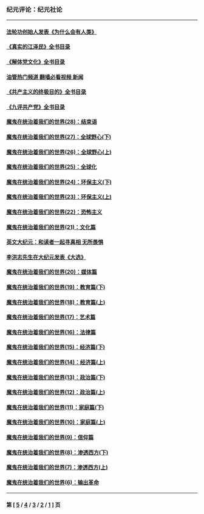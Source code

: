 ### 纪元评论：纪元社论
---
#### [法轮功创始人发表《为什么会有人类》](../../pages/nsc422/n13912117.md?03110330) 
#### [《真实的江泽民》全书目录](../../pages/nsc422/n13721399.md?03110330) 
#### [《解体党文化》全书目录](../../pages/nsc422/n13721157.md?03110330) 
#### [油管热门频道 翻墙必看视频 新闻](ok?03110330)
#### [《共产主义的终极目的》全书目录](../../pages/nsc422/n13721048.md?03110330) 
#### [《九评共产党》全书目录](../../pages/nsc422/n13708085.md?03110330) 
#### [魔鬼在统治着我们的世界(28)：结束语](../../pages/nsc422/n10936246.md?03110330) 
#### [魔鬼在统治着我们的世界(27)：全球野心(下)](../../pages/nsc422/n10928319.md?03110330) 
#### [魔鬼在统治着我们的世界(26)：全球野心(上)](../../pages/nsc422/n10900318.md?03110330) 
#### [魔鬼在统治着我们的世界(25)：全球化](../../pages/nsc422/n10788205.md?03110330) 
#### [魔鬼在统治着我们的世界(24)：环保主义(下)](../../pages/nsc422/n10695307.md?03110330) 
#### [魔鬼在统治着我们的世界(23)：环保主义(上)](../../pages/nsc422/n10688613.md?03110330) 
#### [魔鬼在统治着我们的世界(22)：恐怖主义](../../pages/nsc422/n10614727.md?03110330) 
#### [魔鬼在统治着我们的世界(21)：文化篇](../../pages/nsc422/n10597706.md?03110330) 
#### [英文大纪元：和读者一起寻真相 无所畏惧](../../pages/nsc422/n12542027.md?03110330) 
#### [李洪志先生在大纪元发表《大选》](../../pages/nsc422/n12534746.md?03110330) 
#### [魔鬼在统治着我们的世界(20)：媒体篇](../../pages/nsc422/n10586579.md?03110330) 
#### [魔鬼在统治着我们的世界(19)：教育篇(下)](../../pages/nsc422/n10564808.md?03110330) 
#### [魔鬼在统治着我们的世界(18)：教育篇(上)](../../pages/nsc422/n10526970.md?03110330) 
#### [魔鬼在统治着我们的世界(17)：艺术篇](../../pages/nsc422/n10499093.md?03110330) 
#### [魔鬼在统治着我们的世界(16)：法律篇](../../pages/nsc422/n10485969.md?03110330) 
#### [魔鬼在统治着我们的世界(15)：经济篇(下)](../../pages/nsc422/n10469975.md?03110330) 
#### [魔鬼在统治着我们的世界(14)：经济篇(上)](../../pages/nsc422/n10457370.md?03110330) 
#### [魔鬼在统治着我们的世界(13)：政治篇(下)](../../pages/nsc422/n10448270.md?03110330) 
#### [魔鬼在统治着我们的世界(12)：政治篇(上)](../../pages/nsc422/n10444576.md?03110330) 
#### [魔鬼在统治着我们的世界(11)：家庭篇(下)](../../pages/nsc422/n10440961.md?03110330) 
#### [魔鬼在统治着我们的世界(10)：家庭篇(上)](../../pages/nsc422/n10435448.md?03110330) 
#### [魔鬼在统治着我们的世界(9)：信仰篇](../../pages/nsc422/n10432159.md?03110330) 
#### [魔鬼在统治着我们的世界(8)：渗透西方(下)](../../pages/nsc422/n10429603.md?03110330) 
#### [魔鬼在统治着我们的世界(7)：渗透西方(上)](../../pages/nsc422/n10426013.md?03110330) 
#### [魔鬼在统治着我们的世界(6)：输出革命](../../pages/nsc422/n10421536.md?03110330) 

---
#### 第 [ [5](./5.md?03110330) / [4](./4.md?03110330) / [3](./3.md?03110330) / [2](./2.md?03110330) / [1](./1.md?03110330) ] 页
